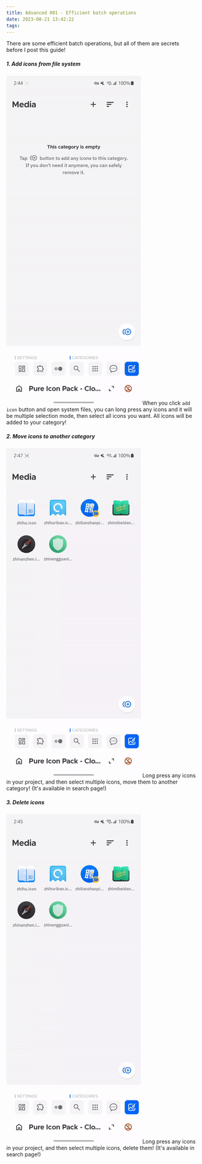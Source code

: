 ```yaml
---
title: Advanced 001 - Efficient batch operations
date: 2023-08-21 13:42:22
tags:
---
```


There are some efficient batch operations, but all of them are secrets before I post this guide!

##### 1. Add icons from file system
![add icons](./advanced-001-efficient-batch-operations/add-icons.gif)
When you click `add icon` button and open system files, you can long press any icons and it will be multiple selection mode, then select all icons you want. All icons will be added to your category!

##### 2. Move icons to another category
![move icons](./advanced-001-efficient-batch-operations/move-icons.gif)
Long press any icons in your project, and then select multiple icons, move them to another category! (It's available in search page!)

##### 3. Delete icons
![delete icons](./advanced-001-efficient-batch-operations/delete-icons.gif)
Long press any icons in your project, and then select multiple icons, delete them! (It's available in search page!)